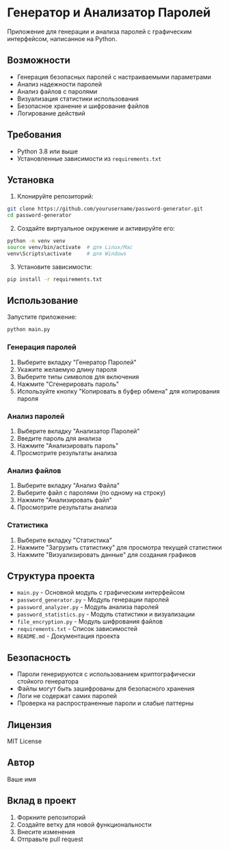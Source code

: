 # Генератор и Анализатор Паролей

Приложение для генерации и анализа паролей с графическим интерфейсом, написанное на Python.

## Возможности

- Генерация безопасных паролей с настраиваемыми параметрами
- Анализ надежности паролей
- Анализ файлов с паролями
- Визуализация статистики использования
- Безопасное хранение и шифрование файлов
- Логирование действий

## Требования

- Python 3.8 или выше
- Установленные зависимости из `requirements.txt`

## Установка

1. Клонируйте репозиторий:
```bash
git clone https://github.com/yourusername/password-generator.git
cd password-generator
```

2. Создайте виртуальное окружение и активируйте его:
```bash
python -m venv venv
source venv/bin/activate  # для Linux/Mac
venv\Scripts\activate     # для Windows
```

3. Установите зависимости:
```bash
pip install -r requirements.txt
```

## Использование

Запустите приложение:
```bash
python main.py
```

### Генерация паролей

1. Выберите вкладку "Генератор Паролей"
2. Укажите желаемую длину пароля
3. Выберите типы символов для включения
4. Нажмите "Сгенерировать пароль"
5. Используйте кнопку "Копировать в буфер обмена" для копирования пароля

### Анализ паролей

1. Выберите вкладку "Анализатор Паролей"
2. Введите пароль для анализа
3. Нажмите "Анализировать пароль"
4. Просмотрите результаты анализа

### Анализ файлов

1. Выберите вкладку "Анализ Файла"
2. Выберите файл с паролями (по одному на строку)
3. Нажмите "Анализировать файл"
4. Просмотрите результаты анализа

### Статистика

1. Выберите вкладку "Статистика"
2. Нажмите "Загрузить статистику" для просмотра текущей статистики
3. Нажмите "Визуализировать данные" для создания графиков

## Структура проекта

- `main.py` - Основной модуль с графическим интерфейсом
- `password_generator.py` - Модуль генерации паролей
- `password_analyzer.py` - Модуль анализа паролей
- `password_statistics.py` - Модуль статистики и визуализации
- `file_encryption.py` - Модуль шифрования файлов
- `requirements.txt` - Список зависимостей
- `README.md` - Документация проекта

## Безопасность

- Пароли генерируются с использованием криптографически стойкого генератора
- Файлы могут быть зашифрованы для безопасного хранения
- Логи не содержат самих паролей
- Проверка на распространенные пароли и слабые паттерны

## Лицензия

MIT License

## Автор

Ваше имя

## Вклад в проект

1. Форкните репозиторий
2. Создайте ветку для новой функциональности
3. Внесите изменения
4. Отправьте pull request 